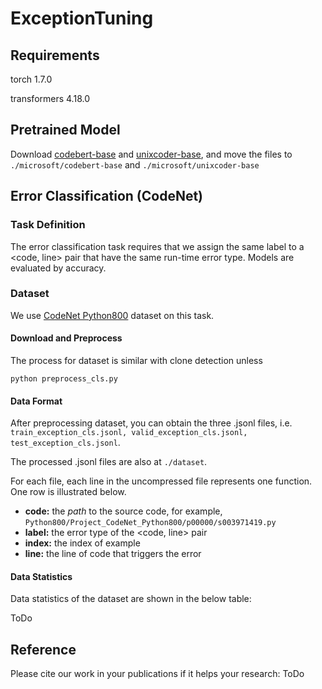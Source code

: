 # ExceptionTuning

## Requirements

torch 1.7.0

transformers 4.18.0

## Pretrained Model

Download [codebert-base](https://huggingface.co/microsoft/codebert-base) and [unixcoder-base](https://huggingface.co/microsoft/unixcoder-base), and move the files to ```./microsoft/codebert-base``` and ```./microsoft/unixcoder-base```

## Error Classification (CodeNet)

### Task Definition

The error classification task requires that we assign the same label to a <code, line> pair that have the same run-time error type.
Models are evaluated by accuracy.


### Dataset

We use [CodeNet Python800](https://arxiv.org/abs/2105.12655) dataset on this task.


#### Download and Preprocess

The process for dataset is similar with clone detection unless
```shell
python preprocess_cls.py
```

#### Data Format

After preprocessing dataset, you can obtain the three .jsonl files, 
i.e. `train_exception_cls.jsonl, valid_exception_cls.jsonl, test_exception_cls.jsonl`.

The processed .jsonl files are also at ```./dataset```.

For each file, each line in the uncompressed file represents one function. One row is illustrated below.

   - **code:** the *path* to the source code, for example, `Python800/Project_CodeNet_Python800/p00000/s003971419.py`
   - **label:** the error type of the <code, line> pair
   - **index:** the index of example
   - **line:** the line of code that triggers the error

#### Data Statistics

Data statistics of the dataset are shown in the below table:

ToDo



## Reference

Please cite our work in your publications if it helps your research:
ToDo